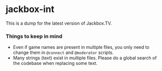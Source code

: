 # jackbox-int
This is a dump for the latest version of Jackbox.TV.

### Things to keep in mind
- Even if game names are present in multiple files, you only need to change them in `@connect` and `@moderator` scripts.
- Many strings (text) exist in multiple files. Please do a global search of the codebase when replacing some text.
